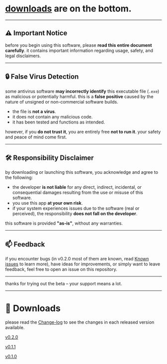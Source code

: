 # [downloads](#-downloads) are on the bottom.

---

## ⚠️ Important Notice

before you begin using this software, please **read this entire document carefully**. it contains important information regarding usage, safety, and legal disclaimers.

---

## 🔒 False Virus Detection

some antivirus software **may incorrectly identify** this executable file (`.exe`) as malicious or potentially harmful. this is a **false positive** caused by the nature of unsigned or non-commercial software builds.

- the file is **not a virus**.
- it does not contain any malicious code.
- it has been tested and functions as intended.

however, if you **do not trust it**, you are entirely free **not to run it**. your safety and peace of mind come first.

---

## 🛠️ Responsibility Disclaimer

by downloading or launching this software, you acknowledge and agree to the following:

- the developer **is not liable** for any direct, indirect, incidental, or consequential damages resulting from the use or misuse of this software.
- you use this app **at your own risk**.
- if your system experiences issues due to the software (real or perceived), the responsibility **does not fall on the developer**.

this software is provided **"as-is"**, without any warranties.

---

## 📫 Feedback

if you encounter bugs (in v0.2.0 most of them are known, read [Known issues](README.md#-known-issues) to learn more), have ideas for improvements, or simply want to leave feedback, feel free to open an issue on this repository.

---

thanks for trying out the beta – your support means a lot.

---

# 📁 Downloads

please read the [Change-log](README.md#-change-log) to see the changes in each released version available.

[v0.2.0](https://mega.nz/folder/BvExTC6S#M36OhlK_zaoVeOFN8x7rRg)

[v0.1.1](https://mega.nz/file/l7l30LwK#3t4fg3-89excWSyENKXvFjhaW6QH8mcPotCnR5txn8A)

[v0.1.0](https://mega.nz/file/Vmc3SL7T#L2gY7GBDWv76Ya9KPIeLvCM3qdHX4ydYQtQBmPjyEzc)
